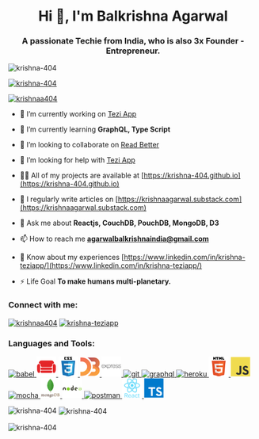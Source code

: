 <h1 align="center">Hi 👋, I'm Balkrishna Agarwal</h1>
<h3 align="center">A passionate Techie from India, who is also 3x Founder - Entrepreneur.</h3>

<p align="left"> <img src="https://komarev.com/ghpvc/?username=krishna-404&label=Profile%20views&color=0e75b6&style=flat" alt="krishna-404" /> </p>

<p align="left"> <a href="https://github.com/ryo-ma/github-profile-trophy"><img src="https://github-profile-trophy.vercel.app/?username=krishna-404" alt="krishna-404" /></a> </p>

<p align="left"> <a href="https://twitter.com/krishnaa404" target="blank"><img src="https://img.shields.io/twitter/follow/krishnaa404?logo=twitter&style=for-the-badge" alt="krishnaa404" /></a> </p>

- 🔭 I’m currently working on [Tezi App](https://tezi.app)

- 🌱 I’m currently learning **GraphQL, Type Script**

- 👯 I’m looking to collaborate on [Read Better](https://readbetterin.herokuapp.com)

- 🤝 I’m looking for help with [Tezi App](https://tezi.app)

- 👨‍💻 All of my projects are available at [https://krishna-404.github.io](https://krishna-404.github.io)

- 📝 I regularly write articles on [https://krishnaagarwal.substack.com](https://krishnaagarwal.substack.com)

- 💬 Ask me about **Reactjs, CouchDB, PouchDB, MongoDB, D3**

- 📫 How to reach me **agarwalbalkrishnaindia@gmail.com**

- 📄 Know about my experiences [https://www.linkedin.com/in/krishna-teziapp/](https://www.linkedin.com/in/krishna-teziapp/)

- ⚡ Life Goal **To make humans multi-planetary.**

<h3 align="left">Connect with me:</h3>
<p align="left">
<a href="https://twitter.com/krishnaa404" target="blank"><img align="center" src="https://raw.githubusercontent.com/rahuldkjain/github-profile-readme-generator/neutral-icons/src/images/icons/Social/twitter.svg" alt="krishnaa404" height="30" width="40" /></a>
<a href="https://linkedin.com/in/krishna-teziapp" target="blank"><img align="center" src="https://raw.githubusercontent.com/rahuldkjain/github-profile-readme-generator/neutral-icons/src/images/icons/Social/linked-in-alt.svg" alt="krishna-teziapp" height="30" width="40" /></a>
</p>

<h3 align="left">Languages and Tools:</h3>
<p align="left"> <a href="https://babeljs.io/" target="_blank"> <img src="https://www.vectorlogo.zone/logos/babeljs/babeljs-icon.svg" alt="babel" width="40" height="40"/> </a> <a href="https://couchdb.apache.org/" target="_blank"> <img src="https://raw.githubusercontent.com/devicons/devicon/0d6c64dbbf311879f7d563bfc3ccf559f9ed111c/icons/couchdb/couchdb-original.svg" alt="couchdb" width="40" height="40"/> </a> <a href="https://www.w3schools.com/css/" target="_blank"> <img src="https://raw.githubusercontent.com/devicons/devicon/master/icons/css3/css3-original-wordmark.svg" alt="css3" width="40" height="40"/> </a> <a href="https://d3js.org/" target="_blank"> <img src="https://raw.githubusercontent.com/devicons/devicon/master/icons/d3js/d3js-original.svg" alt="d3js" width="40" height="40"/> </a> <a href="https://expressjs.com" target="_blank"> <img src="https://raw.githubusercontent.com/devicons/devicon/master/icons/express/express-original-wordmark.svg" alt="express" width="40" height="40"/> </a> <a href="https://git-scm.com/" target="_blank"> <img src="https://www.vectorlogo.zone/logos/git-scm/git-scm-icon.svg" alt="git" width="40" height="40"/> </a> <a href="https://graphql.org" target="_blank"> <img src="https://www.vectorlogo.zone/logos/graphql/graphql-icon.svg" alt="graphql" width="40" height="40"/> </a> <a href="https://heroku.com" target="_blank"> <img src="https://www.vectorlogo.zone/logos/heroku/heroku-icon.svg" alt="heroku" width="40" height="40"/> </a> <a href="https://www.w3.org/html/" target="_blank"> <img src="https://raw.githubusercontent.com/devicons/devicon/master/icons/html5/html5-original-wordmark.svg" alt="html5" width="40" height="40"/> </a> <a href="https://developer.mozilla.org/en-US/docs/Web/JavaScript" target="_blank"> <img src="https://raw.githubusercontent.com/devicons/devicon/master/icons/javascript/javascript-original.svg" alt="javascript" width="40" height="40"/> </a> <a href="https://mochajs.org" target="_blank"> <img src="https://www.vectorlogo.zone/logos/mochajs/mochajs-icon.svg" alt="mocha" width="40" height="40"/> </a> <a href="https://www.mongodb.com/" target="_blank"> <img src="https://raw.githubusercontent.com/devicons/devicon/master/icons/mongodb/mongodb-original-wordmark.svg" alt="mongodb" width="40" height="40"/> </a> <a href="https://nodejs.org" target="_blank"> <img src="https://raw.githubusercontent.com/devicons/devicon/master/icons/nodejs/nodejs-original-wordmark.svg" alt="nodejs" width="40" height="40"/> </a> <a href="https://postman.com" target="_blank"> <img src="https://www.vectorlogo.zone/logos/getpostman/getpostman-icon.svg" alt="postman" width="40" height="40"/> </a> <a href="https://reactjs.org/" target="_blank"> <img src="https://raw.githubusercontent.com/devicons/devicon/master/icons/react/react-original-wordmark.svg" alt="react" width="40" height="40"/> </a> <a href="https://www.typescriptlang.org/" target="_blank"> <img src="https://raw.githubusercontent.com/devicons/devicon/master/icons/typescript/typescript-original.svg" alt="typescript" width="40" height="40"/> </a> </p>

<p><img align="left" src="https://github-readme-stats.vercel.app/api/top-langs?username=krishna-404&show_icons=true&locale=en&layout=compact" alt="krishna-404" /></p>

<p>&nbsp;<img align="center" src="https://github-readme-stats.vercel.app/api?username=krishna-404&show_icons=true&locale=en" alt="krishna-404" /></p>

<p><img align="center" src="https://github-readme-streak-stats.herokuapp.com/?user=krishna-404&" alt="krishna-404" /></p>
